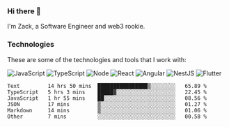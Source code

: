 ### Hi there 👋
I'm Zack, a Software Engineer and web3 rookie.

### Technologies
These are some of the technologies and tools that I work with:

![JavaScript](https://img.shields.io/badge/JavaScript-323330.svg?logo=javascript&logoColor=F7DF1E) 
![TypeScript](https://img.shields.io/badge/TypeScript-007ACC.svg?logo=typescript&logoColor=white) 
![Node](https://img.shields.io/badge/Node.js-43853D.svg?logo=node.js&logoColor=white)
![React](https://img.shields.io/badge/React-20232a.svg?logo=react&logoColor=61DAFB) 
![Angular](https://img.shields.io/badge/Angular-E23237.svg?logo=angularjs&logoColor=white)
![NestJS](https://img.shields.io/badge/NestJS-E0234E?logo=nestjs&logoColor=white)
![Flutter](https://img.shields.io/badge/Flutter-02569B.svg?logo=flutter&logoColor=white)

<!--START_SECTION:waka-->

```text
Text         14 hrs 50 mins  ████████████████▒░░░░░░░░   65.89 %
TypeScript   5 hrs 3 mins    █████▓░░░░░░░░░░░░░░░░░░░   22.45 %
JavaScript   1 hr 55 mins    ██░░░░░░░░░░░░░░░░░░░░░░░   08.56 %
JSON         17 mins         ▒░░░░░░░░░░░░░░░░░░░░░░░░   01.27 %
Markdown     14 mins         ▒░░░░░░░░░░░░░░░░░░░░░░░░   01.06 %
Other        7 mins          ░░░░░░░░░░░░░░░░░░░░░░░░░   00.58 %
```

<!--END_SECTION:waka-->
